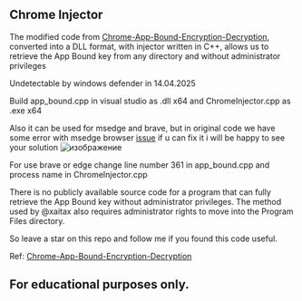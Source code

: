 ## Chrome Injector

The modified code from [Chrome-App-Bound-Encryption-Decryption](https://github.com/xaitax/Chrome-App-Bound-Encryption-Decryption/), converted into a DLL format, with injector written in C++, allows us to retrieve the App Bound key from any directory and without administrator privileges

Undetectable by windows defender in 14.04.2025

Build app_bound.cpp in visual studio as .dll x64 and ChromeInjector.cpp as .exe x64

Also it can be used for msedge and brave, but in original code we have some error with msedge browser [issue](https://github.com/xaitax/Chrome-App-Bound-Encryption-Decryption/issues/10) if u can fix it i will be happy to see your solution 
![изображение](https://github.com/user-attachments/assets/9b16c534-37f7-4d43-b04c-68cf308be1ca)

For use brave or edge change line number 361 in app_bound.cpp and process name in ChromeInjector.cpp

There is no publicly available source code for a program that can fully retrieve the App Bound key without administrator privileges. The method used by @xaitax also requires administrator rights to move into the Program Files directory. 

So leave a star on this repo and follow me if you found this code useful.

Ref: [Chrome-App-Bound-Encryption-Decryption](https://github.com/xaitax/Chrome-App-Bound-Encryption-Decryption/)


## For educational purposes only.


